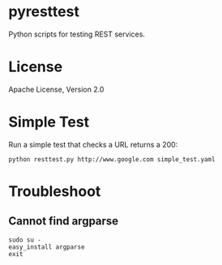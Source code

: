 pyresttest
==========

Python scripts for testing REST services.

# License
Apache License, Version 2.0

# Simple Test

Run a simple test that checks a URL returns a 200:

```
python resttest.py http://www.google.com simple_test.yaml
```

# Troubleshoot

## Cannot find argparse
```
sudo su -
easy_install argparse
exit
```
